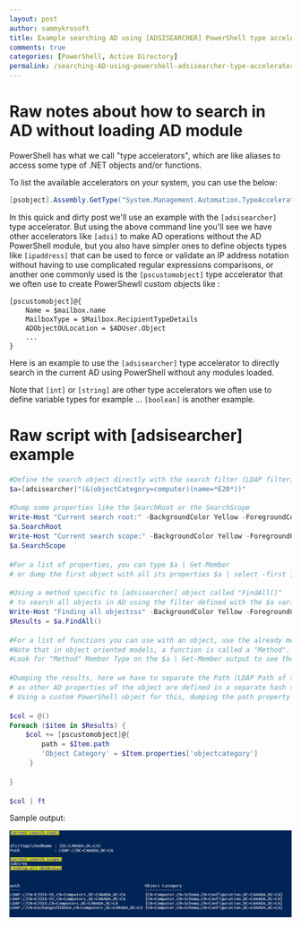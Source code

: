 ```yaml
---
layout: post
author: sammykrosoft
title: Example searching AD using [ADSISEARCHER] PowerShell type accelerator
comments: true
categories: [PowerShell, Active Directory]
permalink: /searching-AD-using-powershell-adsisearcher-type-accelerator.html
---
```


# Raw notes about how to search in AD without loading AD module

PowerShell has what we call "type accelerators", which are like aliases to access some type of .NET objects and/or functions.

To list the available accelerators on your system, you can use the below:
```powershell
[psobject].Assembly.GetType("System.Management.Automation.TypeAccelerators")::Get
```

In this quick and dirty post we'll use an example with the ```[adsisearcher]``` type accelerator. But using the above command line you'll see we have other accelerators like ```[adsi]``` to make AD operations without the AD PowerShell module, but you also have simpler ones to define objects types like ```[ipaddress]``` that can be used to force or validate an IP address notation without having to use complicated regular expressions comparisons, or another one commonly used is the ```[pscustomobject]``` type accelerator that we often use to create PowerShewll custom objects like :

```
[pscustomobject]@{
    Name = $mailbox.name
    MailboxType = $Mailbox.RecipientTypeDetails
    ADObjectOULocation = $ADUser.Object
    ...
}
```

Here is an example to use the ```[adsisearcher]``` type accelerator to directly search in the current AD using PowerShell without any modules loaded.

Note that 
```[int]``` or ```[string]``` are other type accelerators we often use to define variable types for example ... ```[boolean]``` is another example.

# Raw script with [adsisearcher] example

```powershell
#Define the search object directly with the search filter (LDAP filter)
$a=[adsisearcher]"(&(objectCategory=computer)(name=*E20*))"

#Dump some properties like the SearchRoot or the SearchScope
Write-Host "Current search root:" -BackgroundColor Yellow -ForegroundColor Blue
$a.SearchRoot
Write-Host "Current search scope:" -BackgroundColor Yellow -ForegroundColor Blue
$a.SearchScope

#For a list of properties, you can type $a | Get-Member
# or dump the first object with all its properties $a | select -first 1 | fl *

#Using a method specific to [adsisearcher] object called "FindAll()"
# to search all objects in AD using the filter defined with the $a variable above
Write-Host "Finding all objectsss" -BackgroundColor Yellow -ForegroundColor Blue
$Results = $a.FindAll()

#For a list of functions you can use with an object, use the already mentionned $a | Get-Member
#Note that in object oriented models, a function is called a "Method".
#Look for "Method" Member Type on the $a | Get-Member output to see the functions an object can call

#Dumping the results, here we have to separate the Path (LDAP Path of the object)
# as other AD properties of the object are defined in a separate hash table, each "Key" of that table is a property
# Using a custom PowerShell object for this, dumping the path property for each item, and calling the AD object property from Hash table using the $Item.properties['propertyname'] for each object of the result set

$col = @()
Foreach ($item in $Results) {
    $col += [pscustomobject]@{
        path = $Item.path
        'Object Category' = $Item.properties['objectcategory']
     }  

}

$col | ft
```

Sample output:

![](/assets/files/ADSISearcherSampleScriptOutput.png)